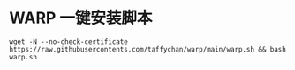 # WARP 一键安装脚本

```shell
wget -N --no-check-certificate https://raw.githubusercontents.com/taffychan/warp/main/warp.sh && bash warp.sh
```
